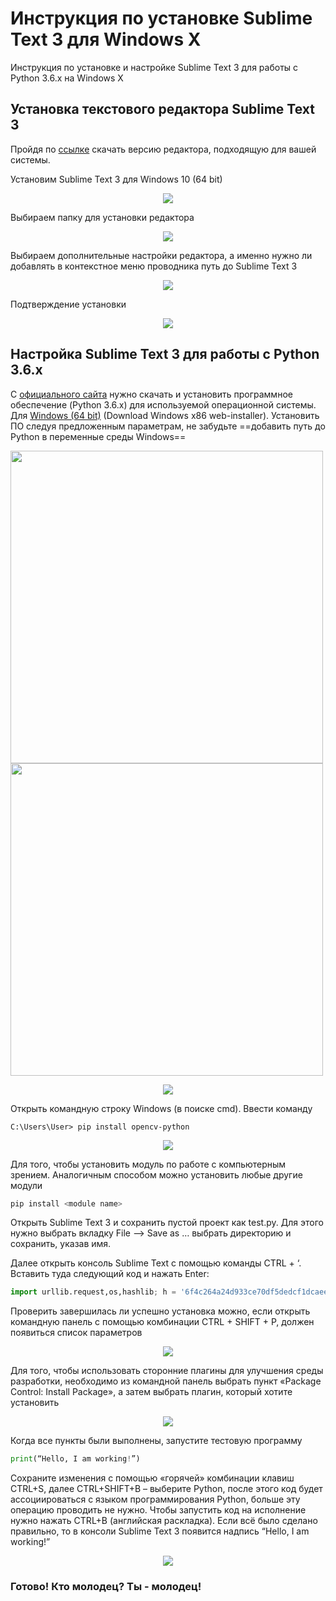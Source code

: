 # Инструкция по установке Sublime Text 3 для Windows X

Инструкция по установке и настройке Sublime Text 3 для работы с Python 3.6.x на Windows X

## Установка текстового редактора Sublime Text 3 

Пройдя по [ссылке](https://www.sublimetext.com/3) скачать версию редактора, подходящую для вашей системы. 

Установим Sublime Text 3 для Windows 10 (64 bit) 

<p align="center">
<img src="https://github.com/serykhelena/Guides/blob/windows_os/sublime_install_pics/fig1.png">
</p>

Выбираем папку для установки редактора 

<p align="center">
<img src="https://github.com/serykhelena/Guides/blob/windows_os/sublime_install_pics/fig2.png">
</p>

Выбираем дополнительные настройки редактора, а именно нужно ли добавлять в контекстное меню проводника путь до Sublime Text 3 

<p align="center">
<img src="https://github.com/serykhelena/Guides/blob/windows_os/sublime_install_pics/fig3.png">
</p>

Подтверждение установки 

<p align="center">
<img src="https://github.com/serykhelena/Guides/blob/windows_os/sublime_install_pics/fig4.png">
</p>

## Настройка Sublime Text 3 для работы с Python 3.6.x

С [официального сайта](www.python.org) нужно скачать и установить программное обеспечение (Python 3.6.x) для используемой операционной системы. Для [Windows (64 bit)](https://www.python.org/downloads/windows/) (Download Windows x86 web-installer). Установить ПО следуя предложенным параметрам, не забудьте ==добавить путь до Python в переменные среды Windows==

<img width="500" heigth = "500" src="https://github.com/serykhelena/Guides/blob/windows_os/sublime_install_pics/fig5_1.jpg">

<img width="500" heigth = "500" src="https://github.com/serykhelena/Guides/blob/windows_os/sublime_install_pics/fig5_2.jpg">
<p align="center">
<img src="https://github.com/serykhelena/Guides/blob/windows_os/sublime_install_pics/fig5_3.jpg">
</p>

Открыть командную строку Windows (в поиске cmd). Ввести команду

```
C:\Users\User> pip install opencv-python 
```

<p align="center">
<img src="https://github.com/serykhelena/Guides/blob/windows_os/sublime_install_pics/fig6.png">
</p>

Для того, чтобы установить модуль по работе с компьютерным зрением. 
Аналогичным способом можно установить любые другие модули 

```python
pip install <module name> 
```

Открыть Sublime Text 3 и сохранить пустой проект как test.py. Для этого нужно выбрать вкладку File –> Save as … выбрать директорию и сохранить, указав имя.

Далее открыть консоль Sublime Text с помощью команды CTRL + ‘. Вставить туда следующий код и нажать Enter:

```python
import urllib.request,os,hashlib; h = '6f4c264a24d933ce70df5dedcf1dcaee' + 'ebe013ee18cced0ef93d5f746d80ef60'; pf = 'Package Control.sublime-package'; ipp = sublime.installed_packages_path(); urllib.request.install_opener( urllib.request.build_opener( urllib.request.ProxyHandler()) ); by = urllib.request.urlopen( 'http://packagecontrol.io/' + pf.replace(' ', '%20')).read(); dh = hashlib.sha256(by).hexdigest(); print('Error validating download (got %s instead of %s), please try manual install' % (dh, h)) if dh != h else open(os.path.join( ipp, pf), 'wb' ).write(by)
```

Проверить завершилась ли успешно установка можно, если открыть командную панель с помощью комбинации CTRL + SHIFT + P, должен появиться список параметров 

<p align="center">
<img src="https://github.com/serykhelena/Guides/blob/windows_os/sublime_install_pics/fig7.png">
</p>

Для того, чтобы использовать сторонние плагины для улучшения среды разработки, необходимо из командной панель выбрать пункт «Package Control: Install Package», а затем выбрать плагин, который хотите установить 

<p align="center">
<img src="https://github.com/serykhelena/Guides/blob/windows_os/sublime_install_pics/fig8.png">
</p>

Когда все пункты были выполнены, запустите тестовую программу

```python
print(“Hello, I am working!”)
```

Сохраните изменения с помощью «горячей» комбинации клавиш CTRL+S, далее CTRL+SHIFT+B – выберите Python, после этого код будет ассоциироваться с языком программирования Python, больше эту операцию проводить не нужно. Чтобы запустить код на исполнение нужно нажать CTRL+B (английская раскладка). Если всё было сделано правильно, то в консоли Sublime Text 3 появится надпись “Hello, I am working!” 

<p align="center">
<img src="https://github.com/serykhelena/Guides/blob/windows_os/sublime_install_pics/fig9.png">
</p>


### Готово! Кто молодец? Ты - молодец! 
